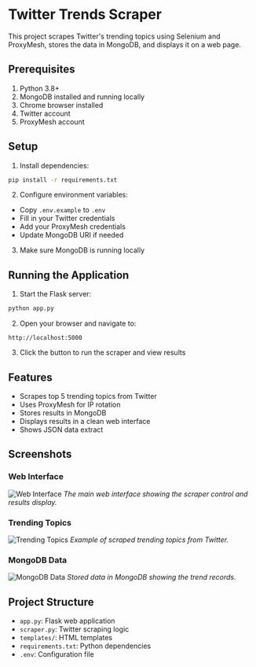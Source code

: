 # Twitter Trends Scraper

This project scrapes Twitter's trending topics using Selenium and ProxyMesh, stores the data in MongoDB, and displays it on a web page.

## Prerequisites

1. Python 3.8+
2. MongoDB installed and running locally
3. Chrome browser installed
4. Twitter account
5. ProxyMesh account

## Setup

1. Install dependencies:
```bash
pip install -r requirements.txt
```

2. Configure environment variables:
- Copy `.env.example` to `.env`
- Fill in your Twitter credentials
- Add your ProxyMesh credentials
- Update MongoDB URI if needed

3. Make sure MongoDB is running locally

## Running the Application

1. Start the Flask server:
```bash
python app.py
```

2. Open your browser and navigate to:
```
http://localhost:5000
```

3. Click the button to run the scraper and view results

## Features

- Scrapes top 5 trending topics from Twitter
- Uses ProxyMesh for IP rotation
- Stores results in MongoDB
- Displays results in a clean web interface
- Shows JSON data extract

## Screenshots

### Web Interface
![Web Interface](screenshots/web_interface.png)
*The main web interface showing the scraper control and results display.*

### Trending Topics
![Trending Topics](screenshots/trending_topics.png)
*Example of scraped trending topics from Twitter.*

### MongoDB Data
![MongoDB Data](screenshots/mongodb_data.png)
*Stored data in MongoDB showing the trend records.*

## Project Structure

- `app.py`: Flask web application
- `scraper.py`: Twitter scraping logic
- `templates/`: HTML templates
- `requirements.txt`: Python dependencies
- `.env`: Configuration file
